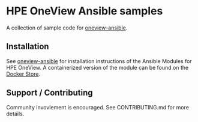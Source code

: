 # HPE OneView Ansible samples

A collection of sample code for [oneview-ansible](https://github.com/HewlettPackard/oneview-ansible).

## Installation

See [oneview-ansible](https://github.com/HewlettPackard/oneview-ansible) for installation instructions of the Ansible Modules for HPE OneView. A containerized version of the module can be found on the [Docker Store](https://store.docker.com/community/images/hewlettpackardenterprise/oneview-ansible-debian).

## Support / Contributing

Community invovlement is encouraged. See CONTRIBUTING.md for more details.
